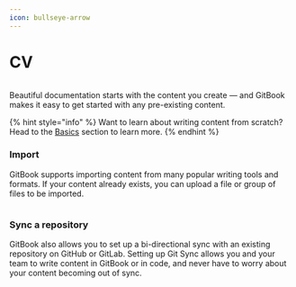 ```yaml
---
icon: bullseye-arrow
---
```


# CV

<figure><img src="https://gitbookio.github.io/onboarding-template-images/quickstart-hero.png" alt=""><figcaption></figcaption></figure>

Beautiful documentation starts with the content you create — and GitBook makes it easy to get started with any pre-existing content.

{% hint style="info" %}
Want to learn about writing content from scratch? Head to the [Basics](https://github.com/GitbookIO/onboarding-template/blob/main/getting-started/broken-reference/README.md) section to learn more.
{% endhint %}

### Import

GitBook supports importing content from many popular writing tools and formats. If your content already exists, you can upload a file or group of files to be imported.

<div data-full-width="false">

<figure><img src="https://gitbookio.github.io/onboarding-template-images/quickstart-import.png" alt=""><figcaption></figcaption></figure>

</div>

### Sync a repository

GitBook also allows you to set up a bi-directional sync with an existing repository on GitHub or GitLab. Setting up Git Sync allows you and your team to write content in GitBook or in code, and never have to worry about your content becoming out of sync.
